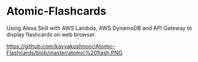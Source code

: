 # Atomic-Flashcards
Using Alexa Skill with AWS Lambda, AWS DynamoDB and API Gateway to display flashcards on web browser.

https://github.com/kavyakushnoor/Atomic-Flashcards/blob/master/atomic%20flash.PNG
